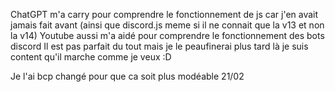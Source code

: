 ChatGPT m'a carry pour comprendre le fonctionnement de js car j'en avait jamais fait avant (ainsi que discord.js meme si il ne connait que la v13 et non la v14)
Youtube aussi m'a aidé pour comprendre le fonctionnement des bots discord
Il est pas parfait du tout mais je le peaufinerai plus tard là je suis content qu'il marche comme je veux :D

Je l'ai bcp changé pour que ca soit plus modéable 21/02
